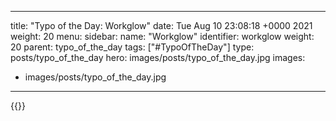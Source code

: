 
---
title: "Typo of the Day: Workglow"
date: Tue Aug 10 23:08:18 +0000 2021
weight: 20
menu:
  sidebar:
    name: "Workglow"
    identifier: workglow
    weight: 20
    parent: typo_of_the_day
tags: ["#TypoOfTheDay"]
type: posts/typo_of_the_day
hero: images/posts/typo_of_the_day.jpg
images:
- images/posts/typo_of_the_day.jpg
---


{{<x user="mariatta" id="1425232570053271556">}}

